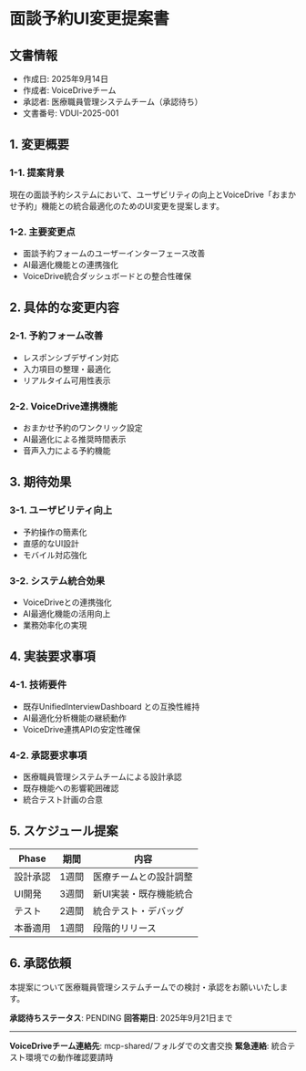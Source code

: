 # 面談予約UI変更提案書

## 文書情報
- 作成日: 2025年9月14日
- 作成者: VoiceDriveチーム
- 承認者: 医療職員管理システムチーム（承認待ち）
- 文書番号: VDUI-2025-001

## 1. 変更概要

### 1-1. 提案背景
現在の面談予約システムにおいて、ユーザビリティの向上とVoiceDrive「おまかせ予約」機能との統合最適化のためのUI変更を提案します。

### 1-2. 主要変更点
- 面談予約フォームのユーザーインターフェース改善
- AI最適化機能との連携強化
- VoiceDrive統合ダッシュボードとの整合性確保

## 2. 具体的な変更内容

### 2-1. 予約フォーム改善
- レスポンシブデザイン対応
- 入力項目の整理・最適化
- リアルタイム可用性表示

### 2-2. VoiceDrive連携機能
- おまかせ予約のワンクリック設定
- AI最適化による推奨時間表示
- 音声入力による予約機能

## 3. 期待効果

### 3-1. ユーザビリティ向上
- 予約操作の簡素化
- 直感的なUI設計
- モバイル対応強化

### 3-2. システム統合効果
- VoiceDriveとの連携強化
- AI最適化機能の活用向上
- 業務効率化の実現

## 4. 実装要求事項

### 4-1. 技術要件
- 既存UnifiedInterviewDashboard との互換性維持
- AI最適化分析機能の継続動作
- VoiceDrive連携APIの安定性確保

### 4-2. 承認要求事項
- 医療職員管理システムチームによる設計承認
- 既存機能への影響範囲確認
- 統合テスト計画の合意

## 5. スケジュール提案

| Phase | 期間 | 内容 |
|-------|------|------|
| 設計承認 | 1週間 | 医療チームとの設計調整 |
| UI開発 | 3週間 | 新UI実装・既存機能統合 |
| テスト | 2週間 | 統合テスト・デバッグ |
| 本番適用 | 1週間 | 段階的リリース |

## 6. 承認依頼

本提案について医療職員管理システムチームでの検討・承認をお願いいたします。

**承認待ちステータス**: PENDING
**回答期日**: 2025年9月21日まで

---

**VoiceDriveチーム連絡先**: mcp-shared/フォルダでの文書交換
**緊急連絡**: 統合テスト環境での動作確認要請時